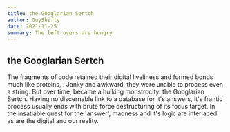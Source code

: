 ```yaml
---
title: the Googlarian Sertch
author: GuyShifty
date: 2021-11-25
summary: The left overs are hungry
---
```


## the Googlarian Sertch

The fragments of code retained their digital liveliness and formed bonds much like proteins, .
Janky and awkward, they were unable to process  even a string.
But over time, became a hulking monstrocity.
the Googlarian Sertch.
Having no discernable link to a database for it's answers, it's frantic process
usually ends with brute force destructuring of its focus target.
In the insatiable quest for the 'answer', madness and it's logic
are interlaced as are the digital and our reality.